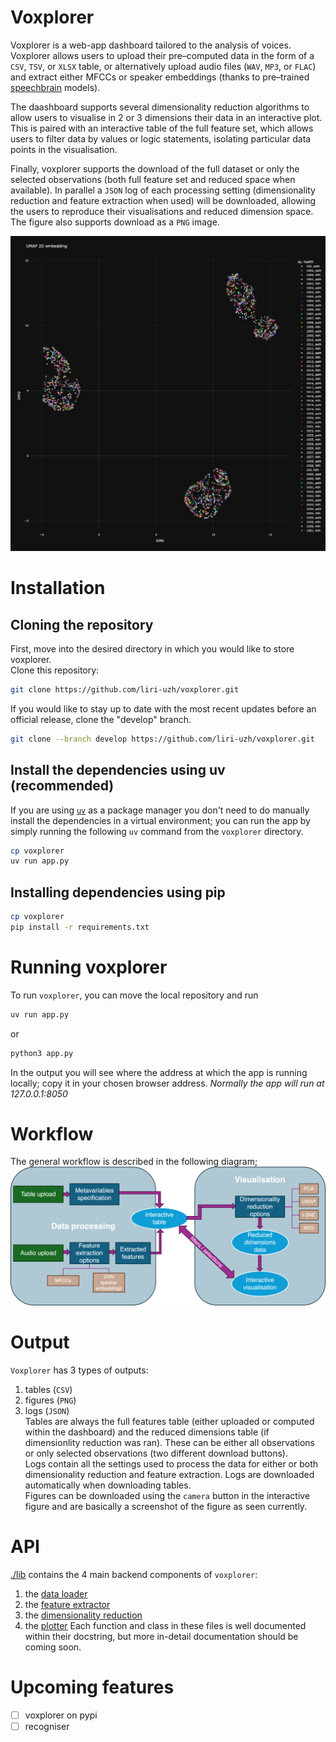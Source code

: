 # Voxplorer
Voxplorer is a web-app dashboard tailored to the analysis of voices.  
Voxplorer allows users to upload their pre–computed data in the form of 
a `CSV`, `TSV`, or `XLSX` table, or alternatively upload audio files (`WAV`, `MP3`, or `FLAC`) 
and extract either MFCCs or speaker embeddings (thanks to pre–trained 
[speechbrain](https://huggingface.co/speechbrain) models). 
  
The daashboard supports several dimensionality reduction algorithms to allow 
users to visualise in 2 or 3 dimensions their data in an interactive plot.  
This is paired with an interactive table of the full feature set, which allows 
users to filter data by values or logic statements, isolating particular data points 
in the visualisation. 
  
Finally, voxplorer supports the download of the full dataset or only the selected 
observations (both full feature set and reduced space when available). 
In parallel a `JSON` log of each processing setting (dimensionality reduction and 
feature extraction when used) will be downloaded, allowing the users to reproduce 
their visualisations and reduced dimension space. 
The figure also supports download as a `PNG` image.  
  
![Example plot from voxplorer](./images/newplot.png)

# Installation
## Cloning the repository
First, move into the desired directory in which you would like 
to store voxplorer.  
Clone this repository:
```sh
git clone https://github.com/liri-uzh/voxplorer.git
```

If you would like to stay up to date with the most recent updates before an 
official release, clone the "develop" branch.
```sh
git clone --branch develop https://github.com/liri-uzh/voxplorer.git
```

## Install the dependencies using uv (recommended)
If you are using [`uv`](https://docs.astral.sh/uv/) as a package manager you don't need to do manually install the 
dependencies in a virtual environment; you can run the app by simply running the 
following `uv` command from the `voxplorer` directory.
```sh
cp voxplorer
uv run app.py
```

## Installing dependencies using pip
```sh
cp voxplorer
pip install -r requirements.txt
```

# Running voxplorer
To run `voxplorer`, you can move the local repository and run
```sh
uv run app.py
```
or
```sh
python3 app.py
```
In the output you will see where the address at which the app is running locally; 
copy it in your chosen browser address. 
*Normally the app will run at 127.0.0.1:8050*
<!--TODO: ## Creating an alias for voxplorer -->
# Workflow
The general workflow is described in the following diagram; 
![Workflow diagram](./images/block_diagram.png)

# Output
`Voxplorer` has 3 types of outputs:
1. tables (`CSV`)
2. figures (`PNG`)
3. logs (`JSON`)  
Tables are always the full features table (either uploaded or computed within the 
dashboard) and the reduced dimensions table (if dimensionlity reduction was ran). 
These can be either all observations or only selected observations (two different 
download buttons).  
Logs contain all the settings used to process the data for either or both 
dimensionality reduction and feature extraction. Logs are downloaded automatically 
when downloading tables.  
Figures can be downloaded using the `camera` button in the interactive figure and 
are basically a screenshot of the figure as seen currently. 

# API
[./lib](./lib/) contains the 4 main backend components of `voxplorer`:
1. the [data loader](./lib/data_loader.py)
2. the [feature extractor](./lib/feature_extraction.py)
3. the [dimensionality reduction](./lib/dimensionality_reduction.py)
4. the [plotter](./lib/plotting.py)
Each function and class in these files is well documented within their docstring, 
but more in-detail documentation should be coming soon.

# Upcoming features
- [ ] voxplorer on pypi
- [ ] recogniser
